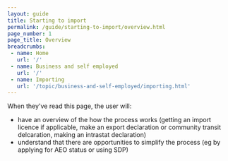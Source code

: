 ```yaml
---
layout: guide
title: Starting to import
permalink: /guide/starting-to-import/overview.html
page_number: 1
page_title: Overview
breadcrumbs:
 - name: Home
   url: '/'
 - name: Business and self employed
   url: '/'
 - name: Importing
   url: '/topic/business-and-self-employed/importing.html'   
---
```


When they've read this page, the user will:

- have an overview of the how the process works (getting an import licence if applicable, make an export declaration or community transit delcaration, making an intrastat declaration)
- understand that there are opportunities to simplify the process (eg by applying for AEO status or using SDP)
